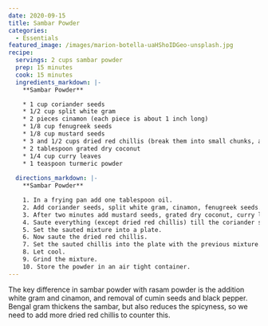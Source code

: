 ```yaml
---
date: 2020-09-15
title: Sambar Powder
categories:
  - Essentials
featured_image: /images/marion-botella-uaHShoIDGeo-unsplash.jpg
recipe:
  servings: 2 cups sambar powder
  prep: 15 minutes
  cook: 15 minutes
  ingredients_markdown: |-
    **Sambar Powder**

    * 1 cup coriander seeds
    * 1/2 cup split white gram
    * 2 pieces cinamon (each piece is about 1 inch long)
    * 1/8 cup fenugreek seeds
    * 1/8 cup mustard seeds
    * 3 and 1/2 cups dried red chillis (break them into small chunks, and remove the calyx)
    * 2 tablespoon grated dry coconut
    * 1/4 cup curry leaves
    * 1 teaspoon turmeric powder
    
  directions_markdown: |-
    **Sambar Powder**

    1. In a frying pan add one tablespoon oil.
    2. Add coriander seeds, split white gram, cinamon, fenugreek seeds. Saute them using a spatula.
    3. After two minutes add mustard seeds, grated dry coconut, curry leaves and turmeric powder.
    4. Saute everything (except dried red chillis) till the coriander seeds turn golden brown. The mustard seeds will start to pop.
    5. Set the sauted mixture into a plate.
    6. Now saute the dried red chillis.
    7. Set the sauted chillis into the plate with the previous mixture.
    8. Let cool.
    9. Grind the mixture.
    10. Store the powder in an air tight container.
---
```

The key difference in sambar powder with rasam powder is the addition white gram and cinamon, and removal of cumin seeds and black pepper. Bengal gram thickens the sambar, but also reduces the spicyness, so we need to add more dried red chillis to counter this.
